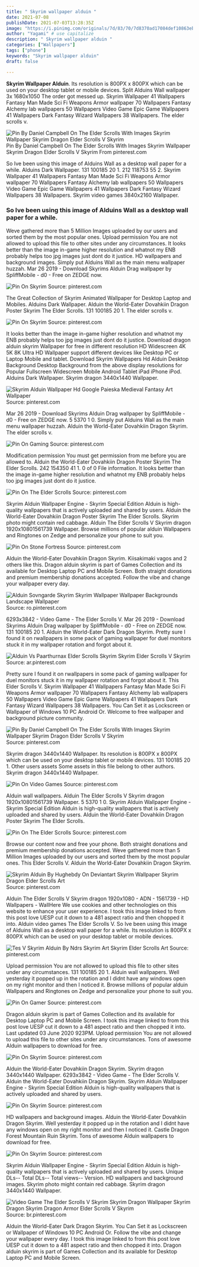 ```yaml
---
title: " Skyrim wallpaper alduin "
date: 2021-07-08
publishDate: 2021-07-03T13:28:35Z
image: "https://i.pinimg.com/originals/7d/83/70/7d8370ad17084def10863eba80d83a1a.jpg"
author: "Yagami" # use capitalize
description: " Skyrim wallpaper alduin "
categories: ["Wallpapers"]
tags: ["phone"]
keywords: "Skyrim wallpaper alduin"
draft: false

---
```



**Skyrim Wallpaper Alduin**. Its resolution is 800PX x 800PX which can be used on your desktop tablet or mobile devices. Split Alduins Wall wallpaper 3x 1680x1050 The order got messed up. Skyrim Wallpaper 41 Wallpapers Fantasy Man Made Sci Fi Weapons Armor wallpaper 70 Wallpapers Fantasy Alchemy lab wallpapers 50 Wallpapers Video Game Epic Game Wallpapers 41 Wallpapers Dark Fantasy Wizard Wallpapers 38 Wallpapers. The elder scrolls v.

![Pin By Daniel Campbell On The Elder Scrolls With Images Skyrim Wallpaper Skyrim Dragon Elder Scrolls V Skyrim](https://i.pinimg.com/originals/4a/eb/91/4aeb9102e303097eeb00ed75c739c943.jpg "Pin By Daniel Campbell On The Elder Scrolls With Images Skyrim Wallpaper Skyrim Dragon Elder Scrolls V Skyrim")
Pin By Daniel Campbell On The Elder Scrolls With Images Skyrim Wallpaper Skyrim Dragon Elder Scrolls V Skyrim From pinterest.com


So Ive been using this image of Alduins Wall as a desktop wall paper for a while. Alduins Dark Wallpaper. 131 100185 20 1. 212 118753 55 2. Skyrim Wallpaper 41 Wallpapers Fantasy Man Made Sci Fi Weapons Armor wallpaper 70 Wallpapers Fantasy Alchemy lab wallpapers 50 Wallpapers Video Game Epic Game Wallpapers 41 Wallpapers Dark Fantasy Wizard Wallpapers 38 Wallpapers. Skyrim video games 3840x2160 Wallpaper.

### So Ive been using this image of Alduins Wall as a desktop wall paper for a while.

Weve gathered more than 5 Million Images uploaded by our users and sorted them by the most popular ones. Upload permission You are not allowed to upload this file to other sites under any circumstances. It looks better than the image in-game higher resolution and whatnot my ENB probably helps too jpg images just dont do it justice. HD wallpapers and background images. Simply put Alduins Wall as the main menu wallpaper huzzah. Mar 26 2019 - Download Skyrims Alduin Drag wallpaper by SpliffMobile - d0 - Free on ZEDGE now.


![Pin On Skyrim](https://i.pinimg.com/originals/b8/20/42/b82042b944b88ca51ce3076df2bfdf8d.jpg "Pin On Skyrim")
Source: pinterest.com

The Great Collection of Skyrim Animated Wallpaper for Desktop Laptop and Mobiles. Alduins Dark Wallpaper. Alduin the World-Eater Dovahkiin Dragon Poster Skyrim The Elder Scrolls. 131 100185 20 1. The elder scrolls v.

![Pin On Skyrim](https://i.pinimg.com/736x/8f/4e/d3/8f4ed3c75170745e2e51ce47a795a8a3.jpg "Pin On Skyrim")
Source: pinterest.com

It looks better than the image in-game higher resolution and whatnot my ENB probably helps too jpg images just dont do it justice. Download dragon alduin skyrim Wallpaper for free in different resolution HD Widescreen 4K 5K 8K Ultra HD Wallpaper support different devices like Desktop PC or Laptop Mobile and tablet. Download Skyrim Wallpapers Hd Alduin Desktop Background Desktop Background from the above display resolutions for Popular Fullscreen Widescreen Mobile Android Tablet iPad iPhone iPod. Alduins Dark Wallpaper. Skyrim dragon 3440x1440 Wallpaper.

![Skyrim Alduin Wallpaper Hd Google Paieska Medieval Fantasy Art Wallpaper](https://i.pinimg.com/originals/8f/4a/1b/8f4a1be2c5a4ff98efcf4f2c167d5fe5.png "Skyrim Alduin Wallpaper Hd Google Paieska Medieval Fantasy Art Wallpaper")
Source: pinterest.com

Mar 26 2019 - Download Skyrims Alduin Drag wallpaper by SpliffMobile - d0 - Free on ZEDGE now. 5 5370 1 0. Simply put Alduins Wall as the main menu wallpaper huzzah. Alduin the World-Eater Dovahkiin Dragon Skyrim. The elder scrolls v.

![Pin On Gaming](https://i.pinimg.com/originals/83/ce/35/83ce3570fca3f8984b3d2d37e7946526.jpg "Pin On Gaming")
Source: pinterest.com

Modification permission You must get permission from me before you are allowed to. Alduin the World-Eater Dovahkiin Dragon Poster Skyrim The Elder Scrolls. 242 154350 41 1. 0 of 0 File information. It looks better than the image in-game higher resolution and whatnot my ENB probably helps too jpg images just dont do it justice.

![Pin On The Elder Scrolls](https://i.pinimg.com/originals/4b/3e/41/4b3e41f6f09c62bc34beae803934a00a.jpg "Pin On The Elder Scrolls")
Source: pinterest.com

Skyrim Alduin Wallpaper Engine - Skyrim Special Edition Alduin is high-quality wallpapers that is actively uploaded and shared by users. Alduin the World-Eater Dovahkiin Dragon Poster Skyrim The Elder Scrolls. Skyrim photo might contain red cabbage. Alduin The Elder Scrolls V Skyrim dragon 1920x10801561739 Wallpaper. Browse millions of popular alduin Wallpapers and Ringtones on Zedge and personalize your phone to suit you.

![Pin On Stone Fortress](https://i.pinimg.com/originals/01/71/97/017197e1e480591e8c1d71a75e352290.jpg "Pin On Stone Fortress")
Source: pinterest.com

Alduin the World-Eater Dovahkiin Dragon Skyrim. Kiisakimaki vagos and 2 others like this. Dragon alduin skyrim is part of Games Collection and its available for Desktop Laptop PC and Mobile Screen. Both straight donations and premium membership donations accepted. Follow the vibe and change your wallpaper every day.

![Alduin Sovngarde Skyrim Skyrim Wallpaper Wallpaper Backgrounds Landscape Wallpaper](https://i.pinimg.com/originals/26/47/f4/2647f42b91a03f900be68475b1da9577.jpg "Alduin Sovngarde Skyrim Skyrim Wallpaper Wallpaper Backgrounds Landscape Wallpaper")
Source: ro.pinterest.com

6293x3842 - Video Game - The Elder Scrolls V. Mar 26 2019 - Download Skyrims Alduin Drag wallpaper by SpliffMobile - d0 - Free on ZEDGE now. 131 100185 20 1. Alduin the World-Eater Dark Dragon Skyrim. Pretty sure I found it on rwallpapers in some pack of gaming wallpaper for duel monitors stuck it in my wallpaper rotation and forgot about it.

![Alduin Vs Paarthurnax Elder Scrolls Skyrim Skyrim Elder Scrolls V Skyrim](https://i.pinimg.com/originals/db/7b/76/db7b76f585388fd3ac720eb12880c26c.jpg "Alduin Vs Paarthurnax Elder Scrolls Skyrim Skyrim Elder Scrolls V Skyrim")
Source: ar.pinterest.com

Pretty sure I found it on rwallpapers in some pack of gaming wallpaper for duel monitors stuck it in my wallpaper rotation and forgot about it. This Elder Scrolls V. Skyrim Wallpaper 41 Wallpapers Fantasy Man Made Sci Fi Weapons Armor wallpaper 70 Wallpapers Fantasy Alchemy lab wallpapers 50 Wallpapers Video Game Epic Game Wallpapers 41 Wallpapers Dark Fantasy Wizard Wallpapers 38 Wallpapers. You Can Set it as Lockscreen or Wallpaper of Windows 10 PC Android Or. Welcome to free wallpaper and background picture community.

![Pin By Daniel Campbell On The Elder Scrolls With Images Skyrim Wallpaper Skyrim Dragon Elder Scrolls V Skyrim](https://i.pinimg.com/originals/4a/eb/91/4aeb9102e303097eeb00ed75c739c943.jpg "Pin By Daniel Campbell On The Elder Scrolls With Images Skyrim Wallpaper Skyrim Dragon Elder Scrolls V Skyrim")
Source: pinterest.com

Skyrim dragon 3440x1440 Wallpaper. Its resolution is 800PX x 800PX which can be used on your desktop tablet or mobile devices. 131 100185 20 1. Other users assets Some assets in this file belong to other authors. Skyrim dragon 3440x1440 Wallpaper.

![Pin On Video Games](https://i.pinimg.com/originals/97/d5/4b/97d54bf0bee52bcbe766709c52ccf317.jpg "Pin On Video Games")
Source: pinterest.com

Alduin wall wallpapers. Alduin The Elder Scrolls V Skyrim dragon 1920x10801561739 Wallpaper. 5 5370 1 0. Skyrim Alduin Wallpaper Engine - Skyrim Special Edition Alduin is high-quality wallpapers that is actively uploaded and shared by users. Alduin the World-Eater Dovahkiin Dragon Poster Skyrim The Elder Scrolls.

![Pin On The Elder Scrolls](https://i.pinimg.com/originals/8c/49/d2/8c49d2c3ab1bb88b10f49f1cc92018d4.jpg "Pin On The Elder Scrolls")
Source: pinterest.com

Browse our content now and free your phone. Both straight donations and premium membership donations accepted. Weve gathered more than 5 Million Images uploaded by our users and sorted them by the most popular ones. This Elder Scrolls V. Alduin the World-Eater Dovahkiin Dragon Skyrim.

![Skyrim Alduin By Hughebdy On Deviantart Skyrim Wallpaper Skyrim Dragon Elder Scrolls Art](https://i.pinimg.com/originals/cb/2a/aa/cb2aaab3c5f578a1cf9901fe51cfc381.jpg "Skyrim Alduin By Hughebdy On Deviantart Skyrim Wallpaper Skyrim Dragon Elder Scrolls Art")
Source: pinterest.com

Alduin The Elder Scrolls V Skyrim dragon 1920x1080 - ADN - 1561739 - HD Wallpapers - WallHere We use cookies and other technologies on this website to enhance your user experience. I took this image linked to from this post love UESP cut it down to a 481 aspect ratio and then chopped it into. Alduin video games The Elder Scrolls V. So Ive been using this image of Alduins Wall as a desktop wall paper for a while. Its resolution is 800PX x 800PX which can be used on your desktop tablet or mobile devices.

![Tes V Skyrim Alduin By Ndrs Skyrim Art Skyrim Elder Scrolls Art](https://i.pinimg.com/originals/aa/a5/17/aaa517777230d10a411b9c1db89106b3.jpg "Tes V Skyrim Alduin By Ndrs Skyrim Art Skyrim Elder Scrolls Art")
Source: pinterest.com

Upload permission You are not allowed to upload this file to other sites under any circumstances. 131 100185 20 1. Alduin wall wallpapers. Well yesterday it popped up in the rotation and I didnt have any windows open on my right monitor and then I noticed it. Browse millions of popular alduin Wallpapers and Ringtones on Zedge and personalize your phone to suit you.

![Pin On Gamer](https://i.pinimg.com/originals/90/7a/44/907a4418053cc789c1eb1c7613d8af4a.jpg "Pin On Gamer")
Source: pinterest.com

Dragon alduin skyrim is part of Games Collection and its available for Desktop Laptop PC and Mobile Screen. I took this image linked to from this post love UESP cut it down to a 481 aspect ratio and then chopped it into. Last updated 03 June 2020 923PM. Upload permission You are not allowed to upload this file to other sites under any circumstances. Tons of awesome Alduin wallpapers to download for free.

![Pin On Skyrim](https://i.pinimg.com/originals/83/59/14/835914ce46cb4080cf845ecaa8785b0d.jpg "Pin On Skyrim")
Source: pinterest.com

Alduin the World-Eater Dovahkiin Dragon Skyrim. Skyrim dragon 3440x1440 Wallpaper. 6293x3842 - Video Game - The Elder Scrolls V. Alduin the World-Eater Dovahkiin Dragon Skyrim. Skyrim Alduin Wallpaper Engine - Skyrim Special Edition Alduin is high-quality wallpapers that is actively uploaded and shared by users.

![Pin On Skyrim](https://i.pinimg.com/originals/ad/72/2b/ad722bb8af083aa9bfe70b73fe2459f2.jpg "Pin On Skyrim")
Source: pinterest.com

HD wallpapers and background images. Alduin the World-Eater Dovahkiin Dragon Skyrim. Well yesterday it popped up in the rotation and I didnt have any windows open on my right monitor and then I noticed it. Castle Dragon Forest Mountain Ruin Skyrim. Tons of awesome Alduin wallpapers to download for free.

![Pin On Skyrim](https://i.pinimg.com/originals/2e/f8/b9/2ef8b9abcdcd906d3a57a115a4a2cc20.jpg "Pin On Skyrim")
Source: pinterest.com

Skyrim Alduin Wallpaper Engine - Skyrim Special Edition Alduin is high-quality wallpapers that is actively uploaded and shared by users. Unique DLs-- Total DLs-- Total views-- Version. HD wallpapers and background images. Skyrim photo might contain red cabbage. Skyrim dragon 3440x1440 Wallpaper.

![Video Game The Elder Scrolls V Skyrim Skyrim Dragon Wallpaper Skyrim Dragon Skyrim Dragon Armor Elder Scrolls V Skyrim](https://i.pinimg.com/originals/7d/83/70/7d8370ad17084def10863eba80d83a1a.jpg "Video Game The Elder Scrolls V Skyrim Skyrim Dragon Wallpaper Skyrim Dragon Skyrim Dragon Armor Elder Scrolls V Skyrim")
Source: br.pinterest.com

Alduin the World-Eater Dark Dragon Skyrim. You Can Set it as Lockscreen or Wallpaper of Windows 10 PC Android Or. Follow the vibe and change your wallpaper every day. I took this image linked to from this post love UESP cut it down to a 481 aspect ratio and then chopped it into. Dragon alduin skyrim is part of Games Collection and its available for Desktop Laptop PC and Mobile Screen.

